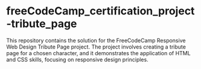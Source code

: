 # freeCodeCamp_certification_project-tribute_page
This repository contains the solution for the FreeCodeCamp Responsive Web Design Tribute Page project. The project involves creating a tribute page for a chosen character, and it demonstrates the application of HTML and CSS skills, focusing on responsive design principles.
